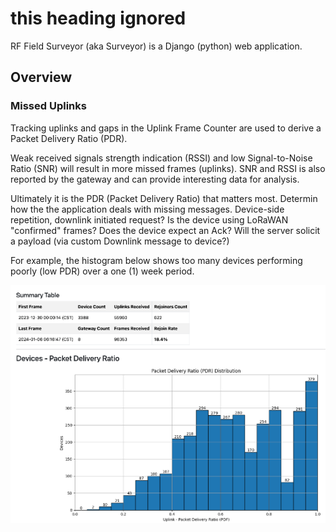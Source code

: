 # this heading ignored

RF Field Surveyor (aka Surveyor) is a Django (python) web application.

## Overview

### Missed Uplinks

Tracking uplinks and gaps in the Uplink Frame Counter are used to derive a Packet Delivery Ratio (PDR).

Weak received signals strength indication (RSSI) and low Signal-to-Noise Ratio (SNR) will result in more missed frames (uplinks). SNR and RSSI is also reported by the gateway and can provide interesting data for analysis. 

Ultimately it is the PDR (Packet Delivery Ratio) that matters most. Determin how the the application deals with missing messages. Device-side repetition, downlink initiated request? Is the device using LoRaWAN "confirmed" frames? Does the device expect an Ack? Will the server solicit a payload (via custom Downlink message to device?)

For example, the histogram below shows too many devices performing poorly (low PDR) over a one (1) week period.

![Surveyor Bucket Devices - PDR Histogram](images/surveyor_pdr.png)


